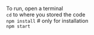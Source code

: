 To run, open a terminal<br>
```cd``` to where you stored the code<br>
```npm install``` # only for installation<br>
```npm start```
